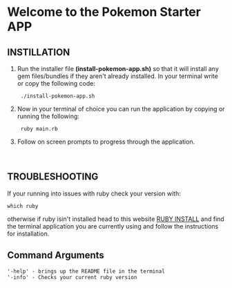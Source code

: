 # Welcome to the Pokemon Starter APP

## INSTILLATION
1. Run the installer file **(install-pokemon-app.sh)** so that it will install any gem files/bundles if they aren't already installed. In your terminal write or copy the following code:

        ./install-pokemon-app.sh 

    

2. Now in your terminal of choice you can run the application by copying or running the following:

        ruby main.rb
        
         
3. Follow on screen prompts to progress through the application. 

<br>

## TROUBLESHOOTING 

If your running into issues with ruby check your version with:

    which ruby


otherwise if ruby isin't installed head to this website [RUBY INSTALL](https://www.ruby-lang.org/en/documentation/installation/#package-management-systems) and find the terminal application you are currently using and follow the instructions for installation.   


## Command Arguments  
    '-help' - brings up the README file in the terminal 
    '-info' - Checks your current ruby version